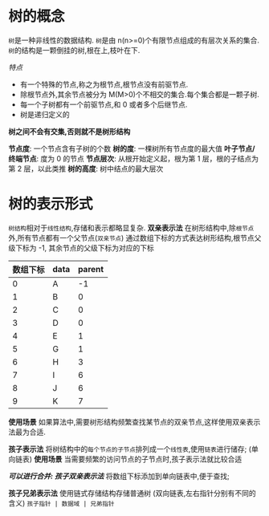 # 树的概念

`树`是一种非线性的数据结构.
`树`是由 n(n>=0)个有限节点组成的有层次关系的集合.
`树`的结构是一颗倒挂的树,根在上,枝叶在下.

_特点_

- 有一个特殊的节点,称之为根节点,根节点没有前驱节点.
- 除根节点外,其余节点被分为 M(M>0)个不相交的集合.每个集合都是一颗子树.
- 每一个子树都有一个前驱节点,和 0 或者多个后继节点.
- 树是递归定义的

**树之间不会有交集,否则就不是树形结构**

**节点度**: 一个节点含有子树的个数
**树的度**: 一棵树所有节点度的最大值
**叶子节点/终端节点**: 度为 0 的节点
**节点层次**: 从根开始定义起，根为第 1 层，根的子结点为第 2 层，以此类推
**树的高度**: 树中结点的最大层次

# 树的表示形式

`树结构`相对于`线性结构`,存储和表示都略显复杂.
**双亲表示法**
在树形结构中,除`根节点`外,所有节点都有一个父节点(`双亲节点`)
通过数组下标的方式表达树形结构,根节点父级下标为 -1, 其余节点的父级下标为对应的下标

| 数组下标 | data | parent |
| ---- | ---- | ---- |
| 0 | A | -1 |
| 1 | B | 0 |
| 2 | C | 0 |
| 3 | D | 0 |
| 4 | E | 1 |
| 5 | G | 1 |
| 6 | H | 3 |
| 7 | I | 6 |
| 8 | J | 6 |
| 9 | K | 7 |

**使用场景**
如果算法中,需要树形结构频繁查找某节点的双亲节点,这样使用双亲表示法最为合适.

**孩子表示法**
将树结构中的`每个节点的子节点`排列成一个`线性表`,使用`链表`进行储存; (单向链表)
**使用场景**
当需要频繁的访问节点的子节点时,孩子表示法就比较合适

***可以进行合并: 孩子双亲表示法***
将数组下标添加到单向链表中,便于查找;

**孩子兄弟表示法**
使用链式存储结构存储普通树 (双向链表,左右指针分别有不同的含义)
`孩子指针 | 数据域 | 兄弟指针`

